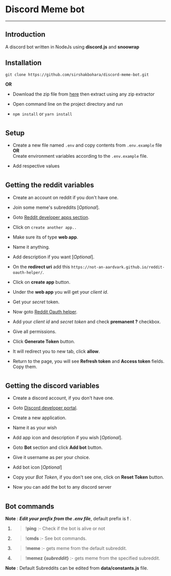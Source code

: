 # Discord Meme bot

---

## Introduction

A discord bot written in NodeJs using **discord.js** and **snoowrap** 


## Installation

`git clone https://github.com/sirshakbohara/discord-meme-bot.git`

**OR**

* Download the zip file from [here](https://github.com/sirshakbohara/discord-meme-bot/archive/refs/heads/master.zip) then extract using any zip extractor

* Open command line on the project directory and run 

* `npm install` or `yarn install`

#

## Setup

* Create a new file named `.env` and copy contents from `.env.example` file <br> **OR**  <br> Create environment variables according to the `.env.example` file.

* Add respective values

#


## Getting the reddit variables

*  Create an account on reddit if you don't have one.

* Join some meme's subreddits [*Optional*].

*  Goto [Reddit developer apps section](https://www.reddit.com/prefs/apps).

*  Click on `create another app..`
*  Make sure its of type **web app**.

*  Name it anything.

*  Add description if you want [*Optional*].

*  On the **redirect uri** add this `https://not-an-aardvark.github.io/reddit-oauth-helper/`.

* Click on **create app** button.

*  Under the **web app** you will get your *client id*.

*  Get your *secret* token.

*  Now goto [Reddit Oauth helper](https://not-an-aardvark.github.io/reddit-oauth-helper/).

*  Add your *client id* and *secret token* and check **premanent ?** checkbox.

*  Give all permissions.

*  Click **Generate Token** button.

*  It will redirect you to new tab, click **allow**.

*  Return to the page, you will see **Refresh token** and **Access token** fields. Copy them.

#


## Getting the discord variables

* Create a discord account, if you don't have one.

* Goto [Discord developer portal](https://discord.com/developers/applications).

* Create a new application.

* Name it as your wish

* Add app icon and description if you wish [*Optional*].

* Goto **Bot** section and click **Add bot** button.

* Give it username as per your choice.

* Add bot icon [*Optional*]

* Copy your _Bot Token_, if you don't see one, click on **Reset Token** button.

* Now you can add the bot to any discord server

#

## Bot commands

**Note** : ***Edit your prefix from the .env file***, default prefix is **!** .

1. > !**ping** :- Check if the bot is alive or not

2. > !**cmds** :- See bot commands.

3. > !**meme** :- gets meme from the default subreddit.

4. > !**memez {_subreddit_}** :- gets meme from the specified subreddit.


**Note** : Default Subreddits can be edited from **data/constants.js** file.
